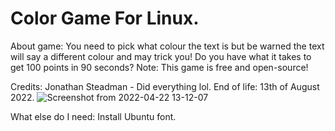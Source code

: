 # Color Game For Linux.
About game:
You need to pick what colour the text is but be warned the text will say a different colour and may trick you! Do you have what it takes to get 100 points in 90 seconds? 
Note: This game is free and open-source!

Credits:
Jonathan Steadman - Did everything lol.
End of life: 13th of August 2022.
![Screenshot from 2022-04-22 13-12-07](https://user-images.githubusercontent.com/52569279/164711956-eed6d76e-9401-4542-a211-5de706e233d6.png)

What else do I need:
Install Ubuntu font.
